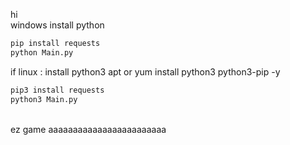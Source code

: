 hi <br>
windows 
install python 
```bash
pip install requests
python Main.py

```
if linux :
install python3
apt or yum install python3 python3-pip -y
```bash
pip3 install requests
python3 Main.py

```
<br>
ez game aaaaaaaaaaaaaaaaaaaaaaaa